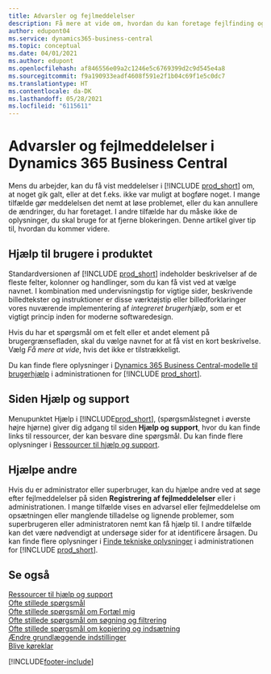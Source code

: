 ```yaml
---
title: Advarsler og fejlmeddelelser
description: Få mere at vide om, hvordan du kan foretage fejlfinding og finde løsninger på fejlmeddelelser, når du arbejder i Business Central.
author: edupont04
ms.service: dynamics365-business-central
ms.topic: conceptual
ms.date: 04/01/2021
ms.author: edupont
ms.openlocfilehash: af846556e09a2c1246e5c6769399d2c9d545e4a8
ms.sourcegitcommit: f9a190933eadf4608f591e2f1b04c69f1e5c0dc7
ms.translationtype: HT
ms.contentlocale: da-DK
ms.lasthandoff: 05/28/2021
ms.locfileid: "6115611"
---
```

# <a name="warnings-and-error-messages-in-dynamics-365-business-central"></a>Advarsler og fejlmeddelelser i Dynamics 365 Business Central

Mens du arbejder, kan du få vist meddelelser i [!INCLUDE [prod_short](includes/prod_short.md)] om, at noget gik galt, eller at det f.eks. ikke var muligt at bogføre noget. I mange tilfælde gør meddelelsen det nemt at løse problemet, eller du kan annullere de ændringer, du har foretaget. I andre tilfælde har du måske ikke de oplysninger, du skal bruge for at fjerne blokeringen. Denne artikel giver tip til, hvordan du kommer videre.  

## <a name="in-product-user-assistance"></a>Hjælp til brugere i produktet

Standardversionen af [!INCLUDE [prod_short](includes/prod_short.md)] indeholder beskrivelser af de fleste felter, kolonner og handlinger, som du kan få vist ved at vælge navnet. I kombination med undervisningstip for vigtige sider, beskrivende billedtekster og instruktioner er disse værktøjstip eller billedforklaringer vores nuværende implementering af *integreret brugerhjælp*, som er et vigtigt princip inden for moderne softwaredesign.  

Hvis du har et spørgsmål om et felt eller et andet element på brugergrænsefladen, skal du vælge navnet for at få vist en kort beskrivelse. Vælg *Få mere at vide*, hvis det ikke er tilstrækkeligt.  

Du kan finde flere oplysninger i [Dynamics 365 Business Central-modelle til brugerhjælp](/dynamics365/business-central/dev-itpro/user-assistance) i administrationen for [!INCLUDE [prod_short](includes/prod_short.md)].  

## <a name="help-and-support-page"></a>Siden Hjælp og support

Menupunktet Hjælp i [!INCLUDE[prod_short](includes/prod_short.md)], (spørgsmålstegnet i øverste højre hjørne) giver dig adgang til siden **Hjælp og support**, hvor du kan finde links til ressourcer, der kan besvare dine spørgsmål. Du kan finde flere oplysninger i [Ressourcer til hjælp og support](product-help-and-support.md).  

## <a name="help-others"></a>Hjælpe andre

Hvis du er administrator eller superbruger, kan du hjælpe andre ved at søge efter fejlmeddelelser på siden **Registrering af fejlmeddelelser** eller i administrationen. I mange tilfælde vises en advarsel eller fejlmeddelelse om opsætningen eller manglende tilladelse og lignende problemer, som superbrugeren eller administratoren nemt kan få hjælp til. I andre tilfælde kan det være nødvendigt at undersøge sider for at identificere årsagen. Du kan finde flere oplysninger i [Finde tekniske oplysninger](/dynamics365/business-central/dev-itpro/administration/manage-technical-support#finding-technical-information) i administrationen for [!INCLUDE [prod_short](includes/prod_short.md)].  

## <a name="see-also"></a>Se også

[Ressourcer til hjælp og support](product-help-and-support.md)  
[Ofte stillede spørgsmål](across-faq.yml)  
[Ofte stillede spørgsmål om Fortæl mig](ui-search-faq.md)  
[Ofte stillede spørgsmål om søgning og filtrering](ui-search-filter-faq.yml)  
[Ofte stillede spørgsmål om kopiering og indsætning](faq-copy-paste.yml)  
[Ændre grundlæggende indstillinger](ui-change-basic-settings.md)  
[Blive køreklar](ui-get-ready-business.md)  


[!INCLUDE[footer-include](includes/footer-banner.md)]